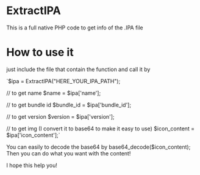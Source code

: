 # ExtractIPA
This is a full native PHP code to get info of the .IPA file

# How to use it

just include the file that contain the function and call it by


`$ipa = ExtractIPA("HERE_YOUR_IPA_PATH");

// to get name
$name = $ipa['name'];

// to get bundle id
$bundle_id = $ipa['bundle_id'];

// to get version
$version = $ipa['version'];

// to get img (I convert it to base64 to make it easy to use)
$icon_content = $ipa['icon_content'];`

You can easily to decode the base64 by base64_decode($icon_content);
Then you can do what you want with the content!

I hope this help you!
